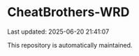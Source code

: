 # CheatBrothers-WRD

Last updated: 2025-06-20 21:41:07

This repository is automatically maintained.
